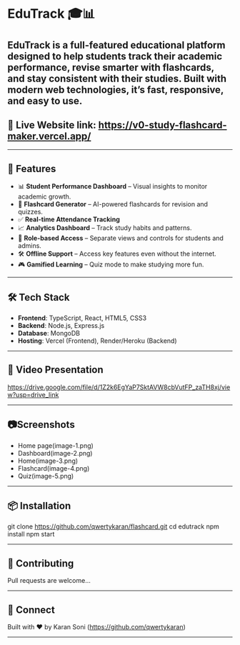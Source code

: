 # EduTrack 🎓📊

**EduTrack** is a full-featured educational platform designed to help students track their academic performance, revise smarter with flashcards, and stay consistent with their studies. Built with modern web technologies, it’s fast, responsive, and easy to use.
---

## 🔴 Live Website link: https://v0-study-flashcard-maker.vercel.app/
---

## 🚀 Features

- 📊 **Student Performance Dashboard** – Visual insights to monitor academic growth.
- 🧠 **Flashcard Generator** – AI-powered flashcards for revision and quizzes.
- ✅ **Real-time Attendance Tracking**
- 📈 **Analytics Dashboard** – Track study habits and patterns.
- 🔐 **Role-based Access** – Separate views and controls for students and admins.
- 🛠️ **Offline Support** – Access key features even without the internet.
- 🎮 **Gamified Learning** – Quiz mode to make studying more fun.

---

## 🛠️ Tech Stack

- **Frontend**: TypeScript, React, HTML5, CSS3
- **Backend**: Node.js, Express.js
- **Database**: MongoDB
- **Hosting**: Vercel (Frontend), Render/Heroku (Backend)

---
## 🎥 Video Presentation

https://drive.google.com/file/d/1Z2k6EgYaP7SktAVW8cbVutFP_zaTH8xj/view?usp=drive_link

---

## 📷Screenshots

- Home page(image-1.png)
- Dashboard(image-2.png)
- Home(image-3.png)
- Flashcard(image-4.png)
- Quiz(image-5.png)

---

## 📦 Installation

git clone https://github.com/qwertykaran/flashcard.git
cd edutrack
npm install
npm start

---

## 🙌 Contributing

Pull requests are welcome...

---

## 🔗 Connect

Built with ❤️ by Karan Soni (https://github.com/qwertykaran)

---
